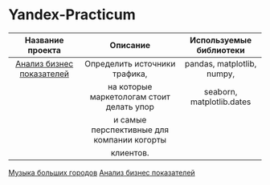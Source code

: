 # Yandex-Practicum


| Название проекта                                  | Описание                                          | Используемые библиотеки     |
|:---------------------------:                      | :---------------------------:                     |:---------------------------:|
| [Анализ бизнес показателей](Анализ_бизнес_показателей.ipynb)                       | Определить источники трафика,                     | pandas, matplotlib, numpy,  |
|                                                   | на которые маркетологам стоит делать упор         | seaborn, matplotlib.dates   | 
|                                                   | и самые перспективные для компании когорты        |                             |
|                                                   | клиентов.                                         |                             |
[Музыка больших городов](big_cities_music)
[Анализ бизнес показателей](big_cities_music)
